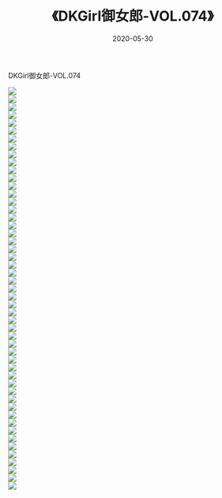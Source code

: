 ﻿---
layout: post
title:  《DKGirl御女郎-VOL.074》
date:   2020-05-30
img: http://img.660000.xyz/Sharelink/网络美图/2020/DKGirl御女郎-VOL.074/000.jpg
categories: [美女, 清纯, 唯美]
---

DKGirl御女郎-VOL.074

  ![](http://img.660000.xyz/Sharelink/网络美图/2020/DKGirl御女郎-VOL.074/001.jpg) <br> ![](http://img.660000.xyz/Sharelink/网络美图/2020/DKGirl御女郎-VOL.074/002.jpg) <br> ![](http://img.660000.xyz/Sharelink/网络美图/2020/DKGirl御女郎-VOL.074/003.jpg) <br> ![](http://img.660000.xyz/Sharelink/网络美图/2020/DKGirl御女郎-VOL.074/004.jpg) <br> ![](http://img.660000.xyz/Sharelink/网络美图/2020/DKGirl御女郎-VOL.074/005.jpg) <br> ![](http://img.660000.xyz/Sharelink/网络美图/2020/DKGirl御女郎-VOL.074/006.jpg) <br> ![](http://img.660000.xyz/Sharelink/网络美图/2020/DKGirl御女郎-VOL.074/007.jpg) <br> ![](http://img.660000.xyz/Sharelink/网络美图/2020/DKGirl御女郎-VOL.074/008.jpg) <br> ![](http://img.660000.xyz/Sharelink/网络美图/2020/DKGirl御女郎-VOL.074/009.jpg) <br> ![](http://img.660000.xyz/Sharelink/网络美图/2020/DKGirl御女郎-VOL.074/010.jpg) <br> ![](http://img.660000.xyz/Sharelink/网络美图/2020/DKGirl御女郎-VOL.074/011.jpg) <br> ![](http://img.660000.xyz/Sharelink/网络美图/2020/DKGirl御女郎-VOL.074/012.jpg) <br> ![](http://img.660000.xyz/Sharelink/网络美图/2020/DKGirl御女郎-VOL.074/013.jpg) <br> ![](http://img.660000.xyz/Sharelink/网络美图/2020/DKGirl御女郎-VOL.074/014.jpg) <br> ![](http://img.660000.xyz/Sharelink/网络美图/2020/DKGirl御女郎-VOL.074/015.jpg) <br> ![](http://img.660000.xyz/Sharelink/网络美图/2020/DKGirl御女郎-VOL.074/016.jpg) <br> ![](http://img.660000.xyz/Sharelink/网络美图/2020/DKGirl御女郎-VOL.074/017.jpg) <br> ![](http://img.660000.xyz/Sharelink/网络美图/2020/DKGirl御女郎-VOL.074/018.jpg) <br> ![](http://img.660000.xyz/Sharelink/网络美图/2020/DKGirl御女郎-VOL.074/019.jpg) <br> ![](http://img.660000.xyz/Sharelink/网络美图/2020/DKGirl御女郎-VOL.074/020.jpg) <br> ![](http://img.660000.xyz/Sharelink/网络美图/2020/DKGirl御女郎-VOL.074/021.jpg) <br> ![](http://img.660000.xyz/Sharelink/网络美图/2020/DKGirl御女郎-VOL.074/022.jpg) <br> ![](http://img.660000.xyz/Sharelink/网络美图/2020/DKGirl御女郎-VOL.074/023.jpg) <br> ![](http://img.660000.xyz/Sharelink/网络美图/2020/DKGirl御女郎-VOL.074/024.jpg) <br> ![](http://img.660000.xyz/Sharelink/网络美图/2020/DKGirl御女郎-VOL.074/025.jpg) <br> ![](http://img.660000.xyz/Sharelink/网络美图/2020/DKGirl御女郎-VOL.074/026.jpg) <br> ![](http://img.660000.xyz/Sharelink/网络美图/2020/DKGirl御女郎-VOL.074/027.jpg) <br> ![](http://img.660000.xyz/Sharelink/网络美图/2020/DKGirl御女郎-VOL.074/028.jpg) <br> ![](http://img.660000.xyz/Sharelink/网络美图/2020/DKGirl御女郎-VOL.074/029.jpg) <br> ![](http://img.660000.xyz/Sharelink/网络美图/2020/DKGirl御女郎-VOL.074/030.jpg) <br> ![](http://img.660000.xyz/Sharelink/网络美图/2020/DKGirl御女郎-VOL.074/031.jpg) <br> ![](http://img.660000.xyz/Sharelink/网络美图/2020/DKGirl御女郎-VOL.074/032.jpg) <br> ![](http://img.660000.xyz/Sharelink/网络美图/2020/DKGirl御女郎-VOL.074/033.jpg) <br> ![](http://img.660000.xyz/Sharelink/网络美图/2020/DKGirl御女郎-VOL.074/034.jpg) <br> ![](http://img.660000.xyz/Sharelink/网络美图/2020/DKGirl御女郎-VOL.074/035.jpg) <br> ![](http://img.660000.xyz/Sharelink/网络美图/2020/DKGirl御女郎-VOL.074/036.jpg) <br> ![](http://img.660000.xyz/Sharelink/网络美图/2020/DKGirl御女郎-VOL.074/037.jpg) <br> ![](http://img.660000.xyz/Sharelink/网络美图/2020/DKGirl御女郎-VOL.074/038.jpg) <br> ![](http://img.660000.xyz/Sharelink/网络美图/2020/DKGirl御女郎-VOL.074/039.jpg) <br> ![](http://img.660000.xyz/Sharelink/网络美图/2020/DKGirl御女郎-VOL.074/040.jpg) <br> ![](http://img.660000.xyz/Sharelink/网络美图/2020/DKGirl御女郎-VOL.074/041.jpg) <br> ![](http://img.660000.xyz/Sharelink/网络美图/2020/DKGirl御女郎-VOL.074/042.jpg) <br> ![](http://img.660000.xyz/Sharelink/网络美图/2020/DKGirl御女郎-VOL.074/043.jpg) <br> ![](http://img.660000.xyz/Sharelink/网络美图/2020/DKGirl御女郎-VOL.074/044.jpg) <br> ![](http://img.660000.xyz/Sharelink/网络美图/2020/DKGirl御女郎-VOL.074/045.jpg) <br> ![](http://img.660000.xyz/Sharelink/网络美图/2020/DKGirl御女郎-VOL.074/046.jpg) <br> ![](http://img.660000.xyz/Sharelink/网络美图/2020/DKGirl御女郎-VOL.074/047.jpg) <br> ![](http://img.660000.xyz/Sharelink/网络美图/2020/DKGirl御女郎-VOL.074/048.jpg) <br> ![](http://img.660000.xyz/Sharelink/网络美图/2020/DKGirl御女郎-VOL.074/049.jpg) <br> ![](http://img.660000.xyz/Sharelink/网络美图/2020/DKGirl御女郎-VOL.074/050.jpg) <br> ![](http://img.660000.xyz/Sharelink/网络美图/2020/DKGirl御女郎-VOL.074/051.jpg) <br>